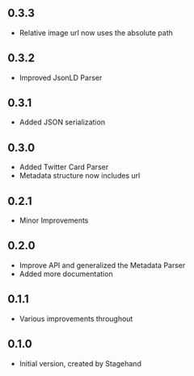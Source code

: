 ## 0.3.3

- Relative image url now uses the absolute path

## 0.3.2

- Improved JsonLD Parser

## 0.3.1

- Added JSON serialization

## 0.3.0

- Added Twitter Card Parser
- Metadata structure now includes url

## 0.2.1

- Minor Improvements

## 0.2.0

- Improve API and generalized the Metadata Parser
- Added more documentation

## 0.1.1

- Various improvements throughout

## 0.1.0

- Initial version, created by Stagehand
